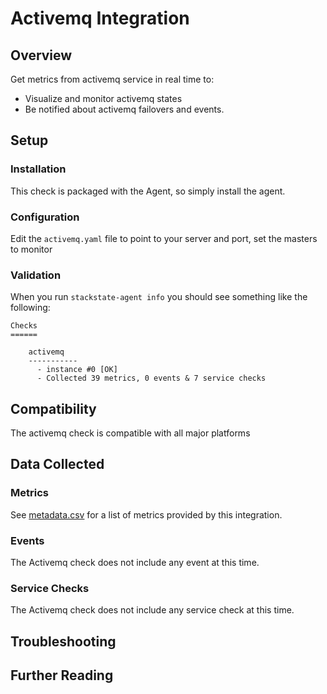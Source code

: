 # Activemq Integration

## Overview

Get metrics from activemq service in real time to:

* Visualize and monitor activemq states
* Be notified about activemq failovers and events.

## Setup
### Installation

This check is packaged with the Agent, so simply install the agent.

### Configuration

Edit the `activemq.yaml` file to point to your server and port, set the masters to monitor

### Validation

When you run `stackstate-agent info` you should see something like the following:

    Checks
    ======

        activemq
        -----------
          - instance #0 [OK]
          - Collected 39 metrics, 0 events & 7 service checks

## Compatibility

The activemq check is compatible with all major platforms

## Data Collected
### Metrics
See [metadata.csv](https://github.com/StackVista/sts-agent-integrations-core/blob/master/activemq/metadata.csv) for a list of metrics provided by this integration.

### Events
The Activemq check does not include any event at this time.

### Service Checks
The Activemq check does not include any service check at this time.

## Troubleshooting

## Further Reading
